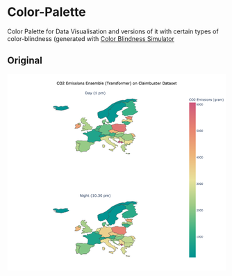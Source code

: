 # Color-Palette
Color Palette for Data Visualisation and versions of it with certain types of color-blindness (generated with [Color Blindness Simulator](https://www.color-blindness.com/coblis-color-blindness-simulator/)

 
## Original
![alt text](https://github.com/SamiNenno/Sustainable-AI/blob/main/Visuals/CO2MAP_EN.png)
